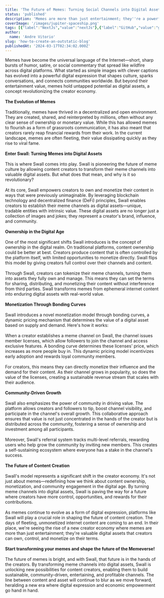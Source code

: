 ```yaml
---
title: 'The Future of Memes: Turning Social Channels into Digital Assets'
status: 'published'
description: 'Memes are more than just entertainment; they''re a powerful digital expression. With Swall, content creators can turn their meme channels into valuable digital assets. In this blog, we explore how this transformation is revolutionizing how we think about content ownership and monetization.'
coverImage: '/images/jupiter-spaceship.png'
tags: [{"label":"NextJs","value":"nextJs"},{"label":"GitHub","value":"gitHub"},{"label":"Outstatic","value":"outstatic"}]
author:
  name: 'Andre Vitorio'
slug: 'how-to-create-an-outstatic-blog'
publishedAt: '2024-03-17T02:34:02.000Z'
---
```


Memes have become the universal language of the Internet—short, sharp bursts of humor, satire, or social commentary that spread like wildfire across digital platforms. What started as simple images with clever captions has evolved into a powerful digital expression that shapes culture, sparks conversations, and connects communities worldwide. But beyond their entertainment value, memes hold untapped potential as digital assets, a concept revolutionizing the creator economy.\
 \
**The Evolution of Memes**\
 \
Traditionally, memes have thrived in a decentralized and open environment. They are created, shared, and reinterpreted by millions, often without any clear sense of ownership or monetary value. While this has allowed memes to flourish as a form of grassroots communication, it has also meant that creators rarely reap financial rewards from their work. In the current landscape, memes are often fleeting, their value dissipating quickly as they rise to viral fame.\
 \
**Enter Swall: Turning Memes into Digital Assets**\
 \
This is where Swall comes into play. Swall is pioneering the future of meme culture by allowing content creators to transform their meme channels into valuable digital assets. But what does that mean, and why is it so revolutionary?\
 \
At its core, Swall empowers creators to own and monetize their content in ways that were previously unimaginable. By leveraging blockchain technology and decentralized finance (DeFi) principles, Swall enables creators to establish their meme channels as digital assets—unique, tradable entities with intrinsic value. These digital assets are no longer just a collection of images and jokes; they represent a creator's brand, influence, and community.\
 \
**Ownership in the Digital Age**\
 \
One of the most significant shifts Swall introduces is the concept of ownership in the digital realm. On traditional platforms, content ownership could be better at best. Creators produce content that is often controlled by the platform itself, with limited opportunities to monetize directly. Swall flips this model by giving creators full control over their channels and content.\
 \
Through Swall, creators can tokenize their meme channels, turning them into assets they fully own and manage. This means they can set the terms for sharing, distributing, and monetizing their content without interference from third parties. Swall transforms memes from ephemeral internet content into enduring digital assets with real-world value.\
 \
**Monetization Through Bonding Curves**\
 \
Swall introduces a novel monetization model through bonding curves, a dynamic pricing mechanism that determines the value of a digital asset based on supply and demand. Here's how it works:\
 \
When a creator establishes a meme channel on Swall, the channel issues member licenses, which allow followers to join the channel and access exclusive features. A bonding curve determines these licenses' price, which increases as more people buy in. This dynamic pricing model incentivizes early adoption and rewards loyal community members.\
 \
For creators, this means they can directly monetize their influence and the demand for their content. As their channel grows in popularity, so does the value of the licenses, creating a sustainable revenue stream that scales with their audience.\
 \
**Community-Driven Growth**\
 \
Swall also emphasizes the power of community in driving value. The platform allows creators and followers to tip, boost channel visibility, and participate in the channel's overall growth. This collaborative approach ensures that value is not just concentrated in the hands of the creator but is distributed across the community, fostering a sense of ownership and investment among all participants.\
 \
Moreover, Swall's referral system tracks multi-level referrals, rewarding users who help grow the community by inviting new members. This creates a self-sustaining ecosystem where everyone has a stake in the channel's success.\
 \
**The Future of Content Creation**\
 \
Swall's model represents a significant shift in the creator economy. It's not just about memes—redefining how we think about content ownership, monetization, and community engagement in the digital age. By turning meme channels into digital assets, Swall is paving the way for a future where creators have more control, opportunities, and rewards for their contributions.\
 \
As memes continue to evolve as a form of digital expression, platforms like Swall will play a crucial role in shaping the future of content creation. The days of fleeting, unmonetized internet content are coming to an end. In their place, we're seeing the rise of a new creator economy where memes are more than just entertainment; they're valuable digital assets that creators can own, control, and monetize on their terms.\
 \
**Start transforming your memes and shape the future of the Memeverse!**\
 \
The future of memes is bright, and with Swall, that future is in the hands of the creators. By transforming meme channels into digital assets, Swall is unlocking new possibilities for content creators, enabling them to build sustainable, community-driven, entertaining, and profitable channels. The line between content and asset will continue to blur as we move forward, heralding a new era where digital expression and economic empowerment go hand in hand.